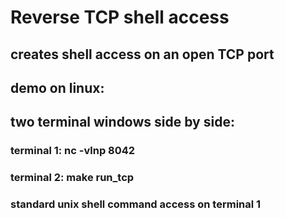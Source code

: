 # Reverse TCP shell access

## creates shell access on an open TCP port

## demo on linux:

## two terminal windows side by side:

### terminal 1: nc -vlnp 8042

### terminal 2: make run_tcp

### standard unix shell command access on terminal 1
